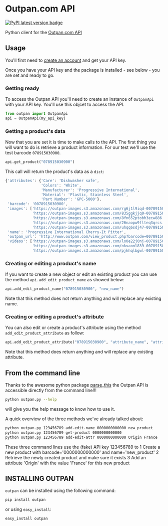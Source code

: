 Outpan.com API
==============

[![PyPI latest version badge][pypi_version]][pypi_link]

Python client for the [Outpan.com API][outpan_api]

Usage
-----

You'll first need to [create an account][outpan_register] and get your API key.

Once you have your API key and the package is installed - see below - you are
set and ready to go.

### Getting ready

To access the Outpan API you'll need to create an instance of `OutpanApi` with
your API key. You'll use this objcet to access the API.

```python
from outpan import OutpanApi
api = OutpanApi(my_api_key)
```

### Getting a product's data

Now that you are set it is time to make calls to the API. The first thing you
will want to do is retrieve a product information. For our test we'll use the
test barcode `078915030900`.

```python
api.get_product("078915030900")
```

This call will return the product's data as a `dict`:

```javascript
{'attributes': {'Care': 'Dishwasher safe',
                'Colors': 'White',
                'Manufacturer': 'Progressive International',
                'Material': 'Plastic, Stainless Steel',
                'Part Number': 'GPC-5000'},
 'barcode': '0078915030900',
 'images': ['https://outpan-images.s3.amazonaws.com/rg6j1l9iqd-0078915030900.jpg',
            'https://outpan-images.s3.amazonaws.com/835ggkjjq0-0078915030900.png',
            'https://outpan-images.s3.amazonaws.com/8fn652ptobh3ecw886.jpg',
            'https://outpan-images.s3.amazonaws.com/26naopw9flteq3qrcs.jpg',
            'https://outpan-images.s3.amazonaws.com/uhqq6sdj47-0078915030900.jpg'],
 'name': 'Progressive International Cherry-It Pitter',
 'outpan_url': 'http://www.outpan.com/view_product.php?barcode=0078915030900',
 'videos': ['https://outpan-images.s3.amazonaws.com/lo0e22j0nj-0078915030900.mp4',
            'https://outpan-images.s3.amazonaws.com/nkvaonl839-0078915030900.mp4',
            'https://outpan-images.s3.amazonaws.com/pjkhqlbgwl-0078915030900.mp4']}
```

### Creating or editing a product's name

If you want to create a new object or edit an existing product you can use the
method `api.add_edit_product_name` as showed below:

```python
api.add_edit_product_name("078915030900", "new_name")
```

Note that this method does not return anything and will replace any existing name.


### Creating or editing a product's attribute

You can also edit or create a product's attribute using the method
`add_edit_product_attribute` as follow:

```python
api.add_edit_product_attribute("078915030900", "attribute_name", "attribute_value")
```

Note that this method does return anything and will replace any existing attribute.



From the command line
---------------------

Thanks to the awesome python package [parse_this][parse_this_link] the Outpan API
is accessible directly from the command line!!!

```bash
python outpan.py --help
```
will give you the help message to know how to use it.

A quick overview of the three methods we've already talked about:

```bash
python outpan.py 123456789 add-edit-name 0000000000000 new_product
python outpan.py 123456789 get-product 0000000000000
python outpan.py 123456789 add-edit-attr 0000000000000 Origin France
```

These three command lines use the (fake) API key 123456789 to
  1 Create a new product with barcode='0000000000000' and name='new_product'
  2 Retrieve the newly created product and make sure it exists
  3 Add an attribute 'Origin' with the value 'France' for this new product


INSTALLING OUTPAN
-----------------

`outpan` can be installed using the following command:

```bash
pip install outpan
```

or using `easy_install`:

```bash
easy_install outpan
```

[parse_this_link]: https://github.com/bertrandvidal/parse_this
[outpan_api]: http://www.outpan.com/developers.php
[outpan_register]: http://www.outpan.com/index.php
[pypi_link]: https://pypi.python.org/pypi/outpan "outpan on PyPI"
[pypi_version]: https://badge.fury.io/py/outpan.svg "PyPI latest version"
